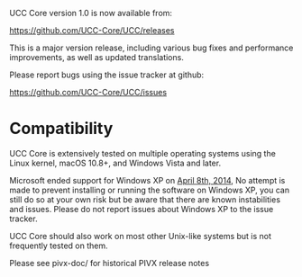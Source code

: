 UCC Core version 1.0 is now available from:

  <https://github.com/UCC-Core/UCC/releases>

This is a major version release, including various bug fixes and
performance improvements, as well as updated translations.

Please report bugs using the issue tracker at github:

  <https://github.com/UCC-Core/UCC/issues>

Compatibility
==============

UCC Core is extensively tested on multiple operating systems using
the Linux kernel, macOS 10.8+, and Windows Vista and later.

Microsoft ended support for Windows XP on [April 8th, 2014](https://www.microsoft.com/en-us/WindowsForBusiness/end-of-xp-support),
No attempt is made to prevent installing or running the software on Windows XP, you
can still do so at your own risk but be aware that there are known instabilities and issues.
Please do not report issues about Windows XP to the issue tracker.

UCC Core should also work on most other Unix-like systems but is not
frequently tested on them.


Please see pivx-doc/ for historical PIVX release notes
